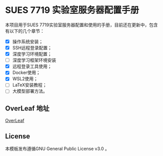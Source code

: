 <!-- Author: Zhang Geng -->
<!-- Email: mobtgzhang@outlook.com -->

# SUES 7719 实验室服务器配置手册

本项目用于SUES 7719实验室服务器配置和使用的手册，目前还在更新中，包含有以下的几个章节：
- [x] 操作系统安装；
- [x] SSH远程登录配置；
- [x] 深度学习环境配置；
- [ ] 深度学习框架环境安装
- [x] 远程登录工具使用；
- [x] Docker使用；
- [x] WSL2使用；
- [ ] LaTeX安装教程；
- [ ] 大模型部署方法。

## OverLeaf 地址
[OverLeaf](https://www.overleaf.com/read/jybwscvybvmt#82b66b)

## License

本模板发布遵循GNU General Public License v3.0 。


